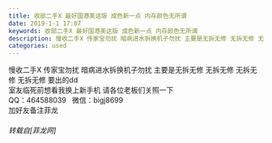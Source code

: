 ```yaml
---
title: 收部二手X 最好国港美这版 成色新一点 内存颜色无所谓
date: 2019-1-1 17:07
keywords: 收部二手X 最好国港美这版 成色新一点 内存颜色无所谓
description: 慢收二手X 传家宝勿扰 暗病进水拆换机子勿扰 主要是无拆无修 无拆无修 无拆无修 无拆无修 要出的dd室友临死前想看我换上新手机 请各位老板们关照一下QQ：464588039   微信：bigj8699加好友备注菲龙
categories: used
---
```

<td class="t_f" id="postmessage_2600096">

慢收二手X 传家宝勿扰 暗病进水拆换机子勿扰 主要是无拆无修 无拆无修 无拆无修 无拆无修 要出的dd<br/>
室友临死前想看我换上新手机 请各位老板们关照一下<br/>
QQ：464588039   微信：bigj8699<br/>
加好友备注菲龙</td>
###### 转载自[菲龙网]